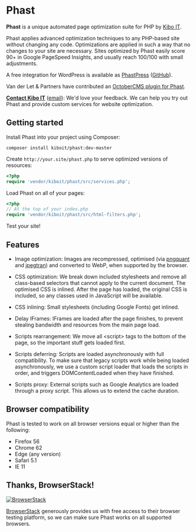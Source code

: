 # Phast

__Phast__ is a unique automated page optimization suite for PHP by [Kibo
IT](https://www.kiboit.com).

Phast applies advanced optimization techniques to any PHP-based site without
changing any code. Optimizations are applied in such a way that no changes to
your site are necessary. Sites optimized by Phast easily score 90+ in Google
PageSpeed Insights, and usually reach 100/100 with small adjustments.

A free integration for WordPress is available as
[PhastPress](https://wordpress.org/plugins/phastpress/)
([GitHub](https://github.com/kiboit/phastpress)).

Van der Let & Partners have contributed an [OctoberCMS plugin for
Phast](https://octobercms.com/plugin/vdlp-phast).

__[Contact Kibo IT](https://www.kiboit.com/contact)__
([email](mailto:info@kiboit.com)): We'd love your feedback. We can help you try out
Phast and provide custom services for website optimization.


## Getting started

Install Phast into your project using Composer:

~~~
composer install kiboit/phast:dev-master
~~~

Create `http://your.site/phast.php` to serve optimized versions of resources:

~~~php
<?php
require 'vendor/kiboit/phast/src/services.php';
~~~

Load Phast on all of your pages:

~~~php
<?php
// At the top of your index.php
require 'vendor/kiboit/phast/src/html-filters.php';
~~~

Test your site!


## Features

* Image optimization: Images are recompressed, optimised (via
  [pngquant](https://pngquant.org/) and
  [jpegtran](https://en.wikipedia.org/wiki/Libjpeg#jpegtran)) and converted to
  WebP, when supported by the browser.

* CSS optimization: We break down included stylesheets and remove all
  class-based selectors that cannot apply to the current document. The optimised
  CSS is inlined. After the page has loaded, the original CSS is included, so
  any classes used in JavaScript will be available.

* CSS inlining: Small stylesheets (including Google Fonts) get inlined.

* Delay IFrames: IFrames are loaded after the page finishes, to prevent stealing
  bandwidth and resources from the main page load.

* Scripts rearrangement: We move all &lt;script&gt; tags to the bottom of the
  page, so the important stuff gets loaded first.

* Scripts deferring: Scripts are loaded asynchronously with full compatibility.
  To make sure that legacy scripts work while being loaded asynchronously, we
  use a custom script loader that loads the scripts in order, and triggers
  DOMContentLoaded when they have finished.

* Scripts proxy: External scripts such as Google Analytics are loaded through a
  proxy script. This allows us to extend the cache duration.


## Browser compatibility

Phast is tested to work on all browser versions equal or higher than the following:

* Firefox 56
* Chrome 62
* Edge (any version)
* Safari 5.1
* IE 11


## Thanks, BrowserStack!

[![BrowserStack](https://peschar.net/files/browserstack.png)](https://www.browserstack.com)

[BrowserStack](https://www.browserstack.com) generously provides us with free
access to their browser testing platform, so we can make sure Phast works on all
supported browsers.
